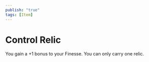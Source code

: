 ```yaml
---
publish: "true"
tags: [Item]
---
```

# Control Relic

You gain a +1 bonus to your Finesse. You can only carry one relic.
